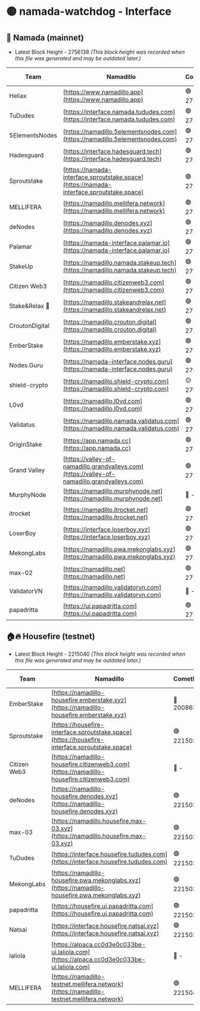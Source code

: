 # 🟡 namada-watchdog - Interface

## 🚀 Namada (mainnet)
- Latest Block Height - 2756138 *(This block height was recorded when this file was generated and may be outdated later.)*

| Team | Namadillo | CometBFT | Indexer | MASP Indexer |
|-|-|-|-|-|
| Heliax | [https://www.namadillo.app](https://www.namadillo.app) | 🟢 2756121 | 🟢 2756121 | 🟢 2756121 |
| TuDudes | [https://interface.namada.tududes.com](https://interface.namada.tududes.com) | 🟢 2756121 | 🟢 2756120 | 🟢 2756120 |
| 5ElementsNodes | [https://namadillo.5elementsnodes.com](https://namadillo.5elementsnodes.com) | 🟢 2756122 | 🟢 2756121 | 🟢 2756121 |
| Hadesguard | [https://interface.hadesguard.tech](https://interface.hadesguard.tech) | 🟢 2756122 | 🟢 2756122 | 🟢 2756121 |
| Sproutstake | [https://namada-interface.sproutstake.space](https://namada-interface.sproutstake.space) | 🟢 2756123 | 🟢 2756123 | 🟢 2756123 |
| MELLIFERA | [https://namadillo.mellifera.network](https://namadillo.mellifera.network) | 🟢 2756123 | 🟢 2756123 | 🟢 2756124 |
| deNodes | [https://namadillo.denodes.xyz](https://namadillo.denodes.xyz) | 🟢 2756124 | 🟢 2756124 | 🟢 2756124 |
| Palamar | [https://namada-interface.palamar.io](https://namada-interface.palamar.io) | 🟢 2756125 | 🟢 2756124 | 🟢 2756124 |
| StakeUp | [https://namadillo.namada.stakeup.tech](https://namadillo.namada.stakeup.tech) | 🟢 2756125 | 🟢 2756125 | 🟢 2756125 |
| Citizen Web3 | [https://namadillo.citizenweb3.com](https://namadillo.citizenweb3.com) | 🟢 2756126 | 🟢 2756125 | 🟢 2756126 |
| Stake&Relax 🦥 | [https://namadillo.stakeandrelax.net](https://namadillo.stakeandrelax.net) | 🟢 2756126 | 🟢 2756126 | 🟢 2756126 |
| CroutonDigital | [https://namadillo.crouton.digital](https://namadillo.crouton.digital) | 🟢 2756127 | 🟢 2756127 | 🟢 2756127 |
| EmberStake | [https://namadillo.emberstake.xyz](https://namadillo.emberstake.xyz) | 🟢 2756127 | 🟢 2756127 | 🟢 2756127 |
| Nodes.Guru | [https://namada-interface.nodes.guru](https://namada-interface.nodes.guru) | 🟢 2756128 | 🟢 2756128 | 🟢 2756128 |
| shield-crypto | [https://namadillo.shield-crypto.com](https://namadillo.shield-crypto.com) | 🟡 2755923 | 🟡 2755900 | 🟡 2755922 |
| L0vd | [https://namadillo.l0vd.com](https://namadillo.l0vd.com) | 🟢 2756129 | 🟢 2756129 | 🟢 2756129 |
| Validatus | [https://namadillo.namada.validatus.com](https://namadillo.namada.validatus.com) | 🟢 2756130 | 🟢 2756130 | 🟢 2756130 |
| OriginStake | [https://app.namada.cc](https://app.namada.cc) | 🟢 2756130 | 🟢 2756130 | 🟢 2756130 |
| Grand Valley | [https://valley-of-namadillo.grandvalleys.com](https://valley-of-namadillo.grandvalleys.com) | 🟢 2756132 | 🟢 2756132 | 🟢 2756132 |
| MurphyNode | [https://namadillo.murphynode.net](https://namadillo.murphynode.net) | 🔴 - | 🔴 - | 🔴 - |
| itrocket | [https://namadillo.itrocket.net](https://namadillo.itrocket.net) | 🟢 2756134 | 🟢 2756134 | 🟢 2756134 |
| LoserBoy | [https://interface.loserboy.xyz](https://interface.loserboy.xyz) | 🟢 2756135 | 🟢 2756134 | 🟢 2756134 |
| MekongLabs | [https://namadillo.pwa.mekonglabs.xyz](https://namadillo.pwa.mekonglabs.xyz) | 🟢 2756135 | 🟢 2756135 | 🟢 2756135 |
| max-02 | [https://namadillo.net](https://namadillo.net) | 🟢 2756136 | 🟢 2756136 | 🟢 2756136 |
| ValidatorVN | [https://namadillo.validatorvn.com](https://namadillo.validatorvn.com) | 🔴 - | 🔴 - | 🔴 - |
| papadritta | [https://ui.papadritta.com](https://ui.papadritta.com) | 🟢 2756138 | 🟢 2756138 | 🟢 2756138 |

## 🏠🔥 Housefire (testnet)
- Latest Block Height - 2215040 *(This block height was recorded when this file was generated and may be outdated later.)*

| Team | Namadillo | CometBFT | Indexer | MASP Indexer |
|-|-|-|-|-|
| EmberStake | [https://namadillo-housefire.emberstake.xyz](https://namadillo-housefire.emberstake.xyz) | 🔴 2008636 | 🔴 - | 🔴 - |
| Sproutstake | [https://housefire-interface.sproutstake.space](https://housefire-interface.sproutstake.space) | 🟢 2215034 | 🟢 2215034 | 🟢 2215034 |
| Citizen Web3 | [https://namadillo-housefire.citizenweb3.com](https://namadillo-housefire.citizenweb3.com) | 🔴 - | 🟢 2215035 | 🟢 2215035 |
| deNodes | [https://namadillo-housefire.denodes.xyz](https://namadillo-housefire.denodes.xyz) | 🟢 2215036 | 🟢 2215036 | 🟢 2215036 |
| max-03 | [https://namadillo.housefire.max-03.xyz](https://namadillo.housefire.max-03.xyz) | 🟢 2215036 | 🔴 2167206 | 🟢 2215036 |
| TuDudes | [https://interface.housefire.tududes.com](https://interface.housefire.tududes.com) | 🟢 2215037 | 🟢 2215037 | 🟢 2215037 |
| MekongLabs | [https://namadillo-housefire.pwa.mekonglabs.xyz](https://namadillo-housefire.pwa.mekonglabs.xyz) | 🟢 2215037 | 🟢 2215037 | 🟢 2215037 |
| papadritta | [https://housefire.ui.papadritta.com](https://housefire.ui.papadritta.com) | 🟢 2215038 | 🟢 2215038 | 🟢 2215038 |
| Natsai | [https://interface.housefire.natsai.xyz](https://interface.housefire.natsai.xyz) | 🟢 2215038 | 🟢 2215038 | 🟢 2215039 |
| laliola | [https://alpaca.cc0d3e0c033be-ui.laliola.com](https://alpaca.cc0d3e0c033be-ui.laliola.com) | 🔴 - | 🔴 - | 🔴 - |
| MELLIFERA | [https://namadillo-testnet.mellifera.network](https://namadillo-testnet.mellifera.network) | 🟢 2215040 | 🟢 2215040 | 🟢 2215040 |

